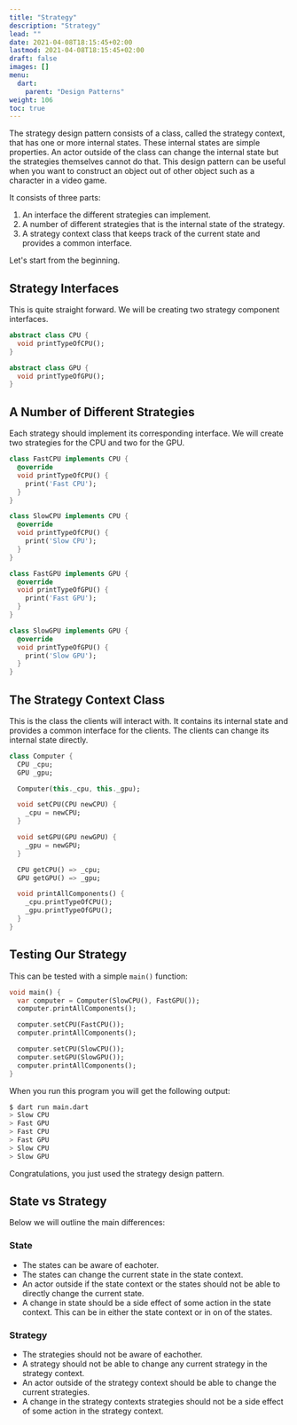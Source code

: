 ```yaml
---
title: "Strategy"
description: "Strategy"
lead: ""
date: 2021-04-08T18:15:45+02:00
lastmod: 2021-04-08T18:15:45+02:00
draft: false
images: []
menu: 
  dart:
    parent: "Design Patterns"
weight: 106
toc: true
---
```


The strategy design pattern consists of a class, called the strategy context, that has one or more internal states. These internal states are simple properties. An actor outside of the class can change the internal state but the strategies themselves cannot do that. This design pattern can be useful when you want to construct an object out of other object such as a character in a video game.

It consists of three parts:

1. An interface the different strategies can implement.
2. A number of different strategies that is the internal state of the strategy.
3. A strategy context class that keeps track of the current state and provides a common interface.

Let's start from the beginning.

## Strategy Interfaces

This is quite straight forward. We will be creating two strategy component interfaces.

```dart
abstract class CPU {
  void printTypeOfCPU();
}
```

```dart
abstract class GPU {
  void printTypeOfGPU();
}
```

## A Number of Different Strategies

Each strategy should implement its corresponding interface. We will create two strategies for the CPU and two for the GPU.

```dart
class FastCPU implements CPU {
  @override
  void printTypeOfCPU() {
    print('Fast CPU');
  }
}
```

```dart
class SlowCPU implements CPU {
  @override
  void printTypeOfCPU() {
    print('Slow CPU');
  }
}
```

```dart
class FastGPU implements GPU {
  @override
  void printTypeOfGPU() {
    print('Fast GPU');
  }
}
```

```dart
class SlowGPU implements GPU {
  @override
  void printTypeOfGPU() {
    print('Slow GPU');
  }
}
```

## The Strategy Context Class

This is the class the clients will interact with. It contains its internal state and provides a common interface for the clients. The clients can change its internal state directly.

```dart
class Computer {
  CPU _cpu;
  GPU _gpu;

  Computer(this._cpu, this._gpu);

  void setCPU(CPU newCPU) {
    _cpu = newCPU;
  }

  void setGPU(GPU newGPU) {
    _gpu = newGPU;
  }

  CPU getCPU() => _cpu;
  GPU getGPU() => _gpu;

  void printAllComponents() {
    _cpu.printTypeOfCPU();
    _gpu.printTypeOfGPU();
  }
}
``` 

## Testing Our Strategy

This can be tested with a simple `main()` function:

```dart
void main() {
  var computer = Computer(SlowCPU(), FastGPU());
  computer.printAllComponents();

  computer.setCPU(FastCPU());
  computer.printAllComponents();

  computer.setCPU(SlowCPU());
  computer.setGPU(SlowGPU());
  computer.printAllComponents();
}
```

When you run this program you will get the following output:

```sh
$ dart run main.dart
> Slow CPU
> Fast GPU
> Fast CPU
> Fast GPU
> Slow CPU
> Slow GPU
```

Congratulations, you just used the strategy design pattern.

## State vs Strategy

Below we will outline the main differences:

### State
- The states can be aware of eachoter.
- The states can change the current state in the state context.
- An actor outside if the state context or the states should not be able to directly change the current state.
- A change in state should be a side effect of some action in the state context. This can be in either the state context or in on of the states.

### Strategy
- The strategies should not be aware of eachother.
- A strategy should not be able to change any current strategy in the strategy context.
- An actor outside of the strategy context should be able to change the current strategies.
- A change in the strategy contexts strategies should not be a side effect of some action in the strategy context.
